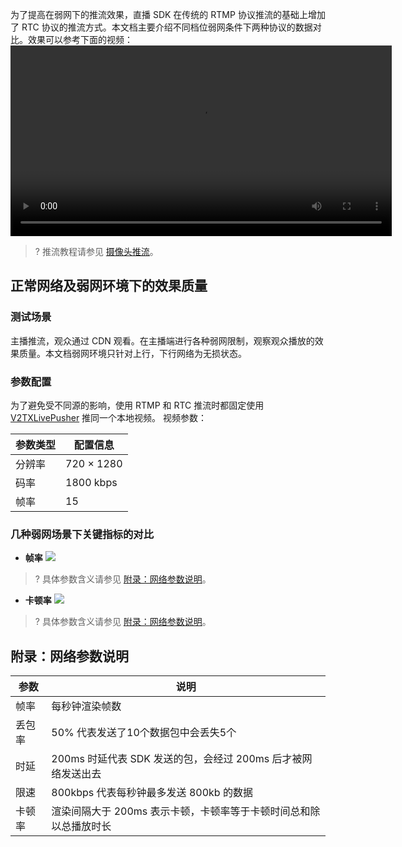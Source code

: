 为了提高在弱网下的推流效果，直播 SDK 在传统的 RTMP 协议推流的基础上增加了 RTC 协议的推流方式。本文档主要介绍不同档位弱网条件下两种协议的数据对比。效果可以参考下面的视频：
<video width="610" controls><source src="https://liteav.sdk.qcloud.com/doc/res/mlvb/picture/RTC_vs_RTMP.MP4">
  对不起，您的浏览器暂时不支持视频预览。
</video>
>? 推流教程请参见 [摄像头推流](https://cloud.tencent.com/document/product/454/56591)。

## 正常网络及弱网环境下的效果质量

### 测试场景
主播推流，观众通过 CDN 观看。在主播端进行各种弱网限制，观察观众播放的效果质量。本文档弱网环境只针对上行，下行网络为无损状态。

### 参数配置
为了避免受不同源的影响，使用 RTMP 和 RTC 推流时都固定使用 [V2TXLivePusher](https://cloud.tencent.com/document/product/454/56605) 推同一个本地视频。
视频参数：

| 参数类型 | 配置信息|
|---------|---------|
| 分辨率	| 720 × 1280 | 
| 码率	| 1800 kbps | 
| 帧率	| 15 | 

### 几种弱网场景下关键指标的对比
- **帧率**
![](https://qcloudimg.tencent-cloud.cn/raw/62878cd6195e3d9169362db59b8e270a.png)
>? 具体参数含义请参见 [附录：网络参数说明](#appendix1)。
- **卡顿率**
![](https://qcloudimg.tencent-cloud.cn/raw/2d9a13ce5a6b336844378d55122d52c4.png)
>? 具体参数含义请参见 [附录：网络参数说明](#appendix1)。

[](id:appendix1)
## 附录：网络参数说明
| 参数 | 说明 |
|---------|---------|
| 帧率 | 每秒钟渲染帧数 |
| 丢包率 | 50% 代表发送了10个数据包中会丢失5个 |
| 时延 | 200ms 时延代表 SDK 发送的包，会经过 200ms 后才被网络发送出去 |
| 限速 | 800kbps 代表每秒钟最多发送 800kb 的数据 |
| 卡顿率 | 渲染间隔大于 200ms 表示卡顿，卡顿率等于卡顿时间总和除以总播放时长 |
